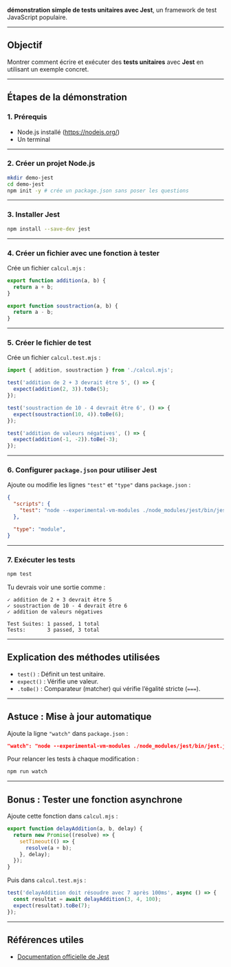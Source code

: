 **démonstration simple de tests unitaires avec Jest**, un framework de test JavaScript populaire.

---

## Objectif

Montrer comment écrire et exécuter des **tests unitaires** avec **Jest** en utilisant un exemple concret.

---

## Étapes de la démonstration

### 1. Prérequis

- Node.js installé (https://nodejs.org/)
- Un terminal

---

### 2. Créer un projet Node.js

```bash
mkdir demo-jest
cd demo-jest
npm init -y # crée un package.json sans poser les questions
```

---

### 3. Installer Jest

```bash
npm install --save-dev jest
```

---

### 4. Créer un fichier avec une fonction à tester

Crée un fichier `calcul.mjs` :

```javascript
export function addition(a, b) {
  return a + b;
}

export function soustraction(a, b) {
  return a - b;
}
```

---

### 5. Créer le fichier de test

Crée un fichier `calcul.test.mjs` :

```javascript
import { addition, soustraction } from './calcul.mjs';

test('addition de 2 + 3 devrait être 5', () => {
  expect(addition(2, 3)).toBe(5);
});

test('soustraction de 10 - 4 devrait être 6', () => {
  expect(soustraction(10, 4)).toBe(6);
});

test('addition de valeurs négatives', () => {
  expect(addition(-1, -2)).toBe(-3);
});
```

---

### 6. Configurer `package.json` pour utiliser Jest

Ajoute ou modifie les lignes `"test"` et `"type"` dans `package.json` :

```json
{
  "scripts": {
    "test": "node --experimental-vm-modules ./node_modules/jest/bin/jest.js"
  },

  "type": "module",
}
```

---

### 7. Exécuter les tests

```bash
npm test
```

Tu devrais voir une sortie comme :

```
✓ addition de 2 + 3 devrait être 5
✓ soustraction de 10 - 4 devrait être 6
✓ addition de valeurs négatives

Test Suites: 1 passed, 1 total
Tests:       3 passed, 3 total
```

---

## Explication des méthodes utilisées

- `test()` : Définit un test unitaire.
- `expect()` : Vérifie une valeur.
- `.toBe()` : Comparateur (matcher) qui vérifie l’égalité stricte (`===`).

---

## Astuce : Mise à jour automatique

Ajoute la ligne `"watch"` dans `package.json` :

```json
"watch": "node --experimental-vm-modules ./node_modules/jest/bin/jest.js --watch"
```

Pour relancer les tests à chaque modification :

```bash
npm run watch
```

---

## Bonus : Tester une fonction asynchrone

Ajoute cette fonction dans `calcul.mjs` :

```javascript
export function delayAddition(a, b, delay) {
  return new Promise((resolve) => {
    setTimeout(() => {
      resolve(a + b);
    }, delay);
  });
}
```

Puis dans `calcul.test.mjs` :

```javascript
test('delayAddition doit résoudre avec 7 après 100ms', async () => {
  const resultat = await delayAddition(3, 4, 100);
  expect(resultat).toBe(7);
});
```

---

## Références utiles

- [Documentation officielle de Jest](https://jestjs.io/)
